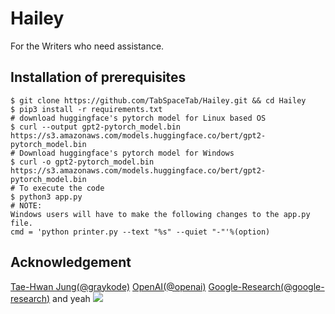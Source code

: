 # Hailey
For the Writers who need assistance.

## Installation of prerequisites

 ```shell
$ git clone https://github.com/TabSpaceTab/Hailey.git && cd Hailey
$ pip3 install -r requirements.txt
# download huggingface's pytorch model for Linux based OS
$ curl --output gpt2-pytorch_model.bin https://s3.amazonaws.com/models.huggingface.co/bert/gpt2-pytorch_model.bin
# Download huggingface's pytorch model for Windows
$ curl -o gpt2-pytorch_model.bin https://s3.amazonaws.com/models.huggingface.co/bert/gpt2-pytorch_model.bin
# To execute the code
$ python3 app.py
# NOTE:
Windows users will have to make the following changes to the app.py file.
cmd = 'python printer.py --text "%s" --quiet "-"'%(option)
```


## Acknowledgement

[Tae-Hwan Jung(@graykode)](https://github.com/graykode)
[OpenAI(@openai)](https://github.com/oepnai)
[Google-Research(@google-research)](https://github.com/google-research)
and yeah
![](https://media.giphy.com/media/ThpMkGy7mFr12th14M/giphy.gif)
